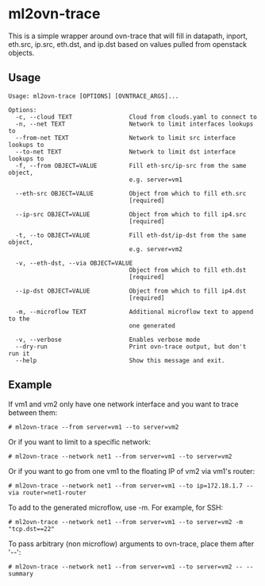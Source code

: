 ml2ovn-trace
============

This is a simple wrapper around ovn-trace that will fill in datapath, inport,
eth.src, ip.src, eth.dst, and ip.dst based on values pulled from openstack
objects.

Usage
-----
```
Usage: ml2ovn-trace [OPTIONS] [OVNTRACE_ARGS]...

Options:
  -c, --cloud TEXT                Cloud from clouds.yaml to connect to
  -n, --net TEXT                  Network to limit interfaces lookups to
  --from-net TEXT                 Network to limit src interface lookups to
  --to-net TEXT                   Network to limit dst interface lookups to
  -f, --from OBJECT=VALUE         Fill eth-src/ip-src from the same object,
                                  e.g. server=vm1

  --eth-src OBJECT=VALUE          Object from which to fill eth.src
                                  [required]

  --ip-src OBJECT=VALUE           Object from which to fill ip4.src
                                  [required]

  -t, --to OBJECT=VALUE           Fill eth-dst/ip-dst from the same object,
                                  e.g. server=vm2

  -v, --eth-dst, --via OBJECT=VALUE
                                  Object from which to fill eth.dst
                                  [required]

  --ip-dst OBJECT=VALUE           Object from which to fill ip4.dst
                                  [required]

  -m, --microflow TEXT            Additional microflow text to append to the
                                  one generated

  -v, --verbose                   Enables verbose mode
  --dry-run                       Print ovn-trace output, but don't run it
  --help                          Show this message and exit.
```


Example
-------
If vm1 and vm2 only have one network interface and you want to trace between them:

`# ml2ovn-trace --from server=vm1 --to server=vm2`

Or if you want to limit to a specific network:

`# ml2ovn-trace --network net1 --from server=vm1 --to server=vm2`

Or if you want to go from one vm1 to the floating IP of vm2 via vm1's router:

`# ml2ovn-trace --network net1 --from server=vm1 --to ip=172.18.1.7 --via router=net1-router`

To add to the generated microflow, use -m. For example, for SSH:

`# ml2ovn-trace --network net1 --from server=vm1 --to server=vm2 -m "tcp.dst==22"`

To pass arbitrary (non microflow) arguments to ovn-trace, place them after '--':

`# ml2ovn-trace --network net1 --from server=vm1 --to server=vm2 -- --summary`
